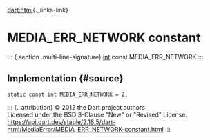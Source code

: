 [dart:html](../../dart-html/dart-html-library){._links-link}

MEDIA\_ERR\_NETWORK constant
============================

::: {.section .multi-line-signature}
[int](../../dart-core/int-class) const MEDIA\_ERR\_NETWORK
:::

Implementation {#source}
--------------

``` {.language-dart data-language="dart"}
static const int MEDIA_ERR_NETWORK = 2;
```

::: {._attribution}
© 2012 the Dart project authors\
Licensed under the BSD 3-Clause \"New\" or \"Revised\" License.\
<https://api.dart.dev/stable/2.18.5/dart-html/MediaError/MEDIA_ERR_NETWORK-constant.html>
:::
